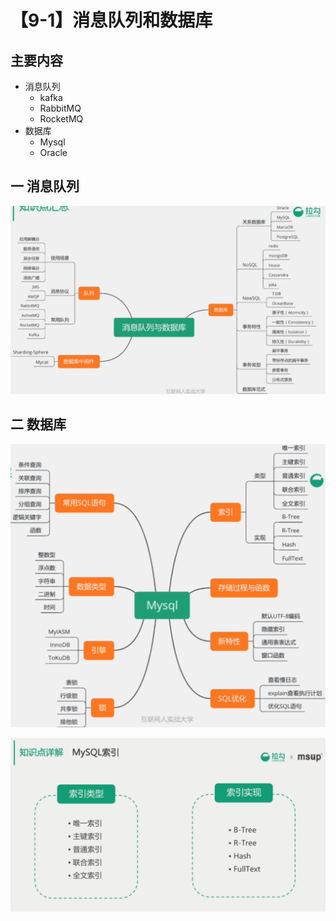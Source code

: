 # 【9-1】消息队列和数据库

## 主要内容

- 消息队列
  - kafka
  - RabbitMQ
  - RocketMQ
- 数据库
  - Mysql
  - Oracle

## 一 消息队列

![消息队列和数据库](../images/消息队列和数据库.png)

## 二  数据库

![Mysql](../images/Mysql.png)



![Mysql索引](../images/Mysql索引.png)